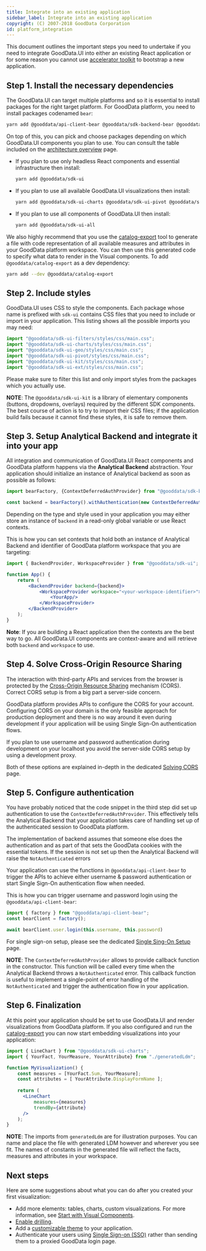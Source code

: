 ```yaml
---
title: Integrate into an existing application
sidebar_label: Integrate into an existing application
copyright: (C) 2007-2018 GoodData Corporation
id: platform_integration
---
```


This document outlines the important steps you need to undertake if you need to integrate GoodData.UI into either an existing
React application or for some reason you cannot use [accelerator toolkit](02_start__using_boilerplate.md) to bootstrap a new application.

## Step 1. Install the necessary dependencies

The GoodData.UI can target multiple platforms and so it is essential to install packages for the right target platform. For
GoodData platform, you need to install packages codenamed `bear`:

```bash
yarn add @gooddata/api-client-bear @gooddata/sdk-backend-bear @gooddata/sdk-model 
```

On top of this, you can pick and choose packages depending on which GoodData.UI components you plan to use. You can consult the table included on the [architecture overview](01_intro__framework_overview.md)
page.

-  If you plan to use only headless React components and essential infrastructure then install:

   ```bash
   yarn add @gooddata/sdk-ui
   ```

-  If you plan to use all available GoodData.UI visualizations then install:

   ```bash
   yarn add @gooddata/sdk-ui-charts @gooddata/sdk-ui-pivot @gooddata/sdk-ui-geo @gooddata/sdk-ui-ext
   ```

-  If you plan to use all components of GoodData.UI then install:

   ```bash
   yarn add @gooddata/sdk-ui-all
   ```

We also highly recommend that you use the [catalog-export](02_start__catalog_export.md) tool to generate a file with
code representation of all available measures and attributes in your GoodData platform workspace. You can then use this
generated code to specify what data to render in the Visual components. To add `@gooddata/catalog-export` as a dev dependency:

```bash
yarn add --dev @gooddata/catalog-export
```


## Step 2. Include styles

GoodData.UI uses CSS to style the components. Each package whose name is prefixed with `sdk-ui` contains
CSS files that you need to include or import in your application. This listing shows all the possible imports you
may need:

```jsx
import "@gooddata/sdk-ui-filters/styles/css/main.css";
import "@gooddata/sdk-ui-charts/styles/css/main.css";
import "@gooddata/sdk-ui-geo/styles/css/main.css";
import "@gooddata/sdk-ui-pivot/styles/css/main.css";
import "@gooddata/sdk-ui-kit/styles/css/main.css";
import "@gooddata/sdk-ui-ext/styles/css/main.css";
```

Please make sure to filter this list and only import styles from the packages which you actually use.

**NOTE**: The `@gooddata/sdk-ui-kit` is a library of elementary components (buttons, dropdowns, overlays)
required by the different SDK components. The best course of action is to try to import their CSS files; if the application build fails because
it cannot find these styles, it is safe to remove them.

## Step 3. Setup Analytical Backend and integrate it into your app

All integration and communication of GoodData.UI React components and GoodData platform happens via the **Analytical Backend** abstraction. 
Your application should initialize an instance of Analytical backend as soon as possible as follows:

```javascript
import bearFactory, {ContextDeferredAuthProvider} from "@gooddata/sdk-backend-bear";

const backend = bearFactory().withAuthentication(new ContextDeferredAuthProvider());
```

Depending on the type and style used in your application you may either store an instance of `backend` in a read-only global
variable or use React contexts.

This is how you can set contexts that hold both an instance of Analytical Backend and identifier of GoodData platform workspace
that you are targeting:

```jsx
import { BackendProvider, WorkspaceProvider } from "@gooddata/sdk-ui";

function App() {
    return (
        <BackendProvider backend={backend}>
            <WorkspaceProvider workspace="<your-workspace-identifier>">
                <YourApp/>
            </WorkspaceProvider>
        </BackendProvider>
    );
}
```

**Note**: If you are building a React application then the contexts are the best way to go. All GoodData.UI components
are context-aware and will retrieve both `backend` and `workspace` to use.

## Step 4. Solve Cross-Origin Resource Sharing

The interaction with third-party APIs and services from the browser is protected by the [Cross-Origin Resource Sharing](https://developer.mozilla.org/en-US/docs/Web/HTTP/CORS) 
mechanism (CORS). Correct CORS setup is from a big part a server-side concern. 

GoodData platform provides APIs to configure the CORS for your account. Configuring CORS on your domain is the only feasible 
approach for production deployment and there is no way around it even during development if your application will be 
using Single Sign-On authentication flows.

If you plan to use username and password authentication during development on your localhost you avoid the server-side CORS
setup by using a development proxy.

Both of these options are explained in-depth in the dedicated [Solving CORS](30_tips__cors.md) page.


## Step 5. Configure authentication

You have probably noticed that the code snippet in the third step did set up authentication to use the `ContextDeferredAuthProvider`.
This effectively tells the Analytical Backend that your application takes care of handling set up of the authenticated session to GoodData platform.

The implementation of backend assumes that someone else does the authentication and as part of that sets the GoodData cookies with the
essential tokens. If the session is not set up then the Analytical Backend will raise the `NotAuthenticated` errors

Your application can use the functions in `@gooddata/api-client-bear` to trigger the APIs to achieve either username & password
authentication or start Single Sign-On authentication flow when needed.

This is how you can trigger username and password login using the `@gooddata/api-client-bear`:

```javascript
import { factory } from "@gooddata/api-client-bear";
const bearClient = factory();

await bearClient.user.login(this.username, this.password)
```

For single sign-on setup, please see the dedicated [Single Sing-On Setup](30_tips__sso.md) page.


**NOTE**: The `ContextDeferredAuthProvider` allows to provide callback function in the constructor. This function will
be called every time when the Analytical Backend throws a `NotAuthenticated` error. This callback function is useful to
implement a single-point of error handling of the `NotAuthenticated` and trigger the authentication flow in your
application.

## Step 6. Finalization

At this point your application should be set to use GoodData.UI and render visualizations from GoodData platform. If you 
also configured and run the [catalog-export](02_start__catalog_export.md) you can now start embedding visualizations
into your application:

```jsx
import { LineChart } from "@gooddata/sdk-ui-charts";
import { YourFact, YourMeasure, YourAttribute} from "./generatedLdm";

function MyVisualization() {
    const measures = [YourFact.Sum, YourMeasure];
    const attributes = [ YourAttribute.DisplayFormName ];
    
    return (
      <LineChart
          measures={measures}
          trendBy={attribute}
      />
    );
}
```

**NOTE**: The imports from `generatedLdm` are for illustration purposes. You can name and place the file with generated 
LDM however and wherever you see fit. The names of constants in the generated file will reflect the facts, measures and
attributes in your workspace.

## Next steps

Here are some suggestions about what you can do after you created your first visualization:

* Add more elements: tables, charts, custom visualizations. For more information, see [Start with Visual Components](10_vis__start_with_visual_components.md).
* [Enable drilling](15_props__drillable_item.md).
* Add a [customizable theme](10_vis__theme_provider.md) to your application.
* Authenticate your users using [Single Sign-on (SSO)](30_tips__sso.md) rather than sending them to a proxied GoodData login page.
